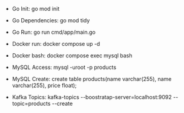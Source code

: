 - Go Init: go mod init <project-name>
- Go Dependencies: go mod tidy
- Go Run: go run cmd/app/main.go

- Docker run: docker compose up -d
- Docker bash: docker compose exec mysql bash

- MySQL Access: mysql -uroot -p products
- MySQL Create: create table products(name varchar(255), name varchar(255), price float);

- Kafka Topics: kafka-topics --boostratap-server=localhost:9092 --topic=products --create